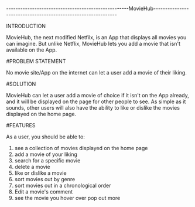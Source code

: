 ----------------------------------------------------MovieHub--------------------------------------------------------------

INTRODUCTION

MovieHub, the next modified Netfilx, is an App that displays all movies you can imagine. But unlike Netflix, MovieHub lets you add a movie that isn't available on the App.  

#PROBLEM STATEMENT

No movie site/App on the internet can let a user add a movie of their liking.  

#SOLUTION

MovieHub can let a user add a movie of choice if it isn't on the App already, and it will be displayed on the page for other people to see. As simple as it sounds, other users will also have the ability to like or dislike the movies displayed on the home page.

#FEATURES

As a user, you should be able to:
1. see a collection of movies displayed on the home page
2. add a movie of your liking
3. search for a specific movie
4. delete a movie
5. like or dislike a movie
6. sort movies out by genre
7. sort movies out in a chronological order
8. Edit a movie's comment
9. see the movie you hover over pop out more
